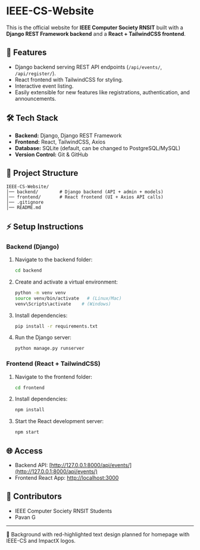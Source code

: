 # IEEE-CS-Website

This is the official website for **IEEE Computer Society RNSIT** built with a **Django REST Framework backend** and a **React + TailwindCSS frontend**.

## 🚀 Features
- Django backend serving REST API endpoints (`/api/events/`, `/api/register/`).
- React frontend with TailwindCSS for styling.
- Interactive event listing.
- Easily extensible for new features like registrations, authentication, and announcements.

## 🛠️ Tech Stack
- **Backend:** Django, Django REST Framework
- **Frontend:** React, TailwindCSS, Axios
- **Database:** SQLite (default, can be changed to PostgreSQL/MySQL)
- **Version Control:** Git & GitHub

## 📂 Project Structure
```
IEEE-CS-Website/
│── backend/        # Django backend (API + admin + models)
│── frontend/       # React frontend (UI + Axios API calls)
│── .gitignore
│── README.md
```

## ⚡ Setup Instructions

### Backend (Django)
1. Navigate to the backend folder:
   ```bash
   cd backend
   ```
2. Create and activate a virtual environment:
   ```bash
   python -m venv venv
   source venv/bin/activate   # (Linux/Mac)
   venv\Scripts\activate    # (Windows)
   ```
3. Install dependencies:
   ```bash
   pip install -r requirements.txt
   ```
4. Run the Django server:
   ```bash
   python manage.py runserver
   ```

### Frontend (React + TailwindCSS)
1. Navigate to the frontend folder:
   ```bash
   cd frontend
   ```
2. Install dependencies:
   ```bash
   npm install
   ```
3. Start the React development server:
   ```bash
   npm start
   ```

## 🌐 Access
- Backend API: [http://127.0.0.1:8000/api/events/](http://127.0.0.1:8000/api/events/)
- Frontend React App: [http://localhost:3000](http://localhost:3000)

## 👥 Contributors
- IEEE Computer Society RNSIT Students
- Pavan G

---
🔴 Background with red-highlighted text design planned for homepage with IEEE-CS and ImpactX logos.
